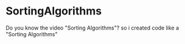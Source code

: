 # SortingAlgorithms
Do you know the video "Sorting Algorithms"? so i created code like a "Sorting Algorithms"
